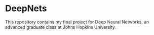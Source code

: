 # DeepNets
This repository contains my final project for Deep Neural Networks, an advanced graduate class at Johns Hopkins University.
